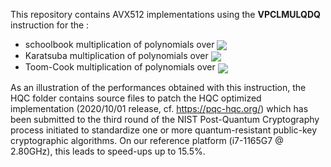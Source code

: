 This repository contains AVX512 implementations using the **VPCLMULQDQ** instruction for the :
* schoolbook multiplication of polynomials over <img src="https://render.githubusercontent.com/render/math?math=\mathbb F_{2}[X]/(X^n-1)" valign="middle">
* Karatsuba multiplication of polynomials over <img src="https://render.githubusercontent.com/render/math?math=\mathbb F_{2}[X]/(X^n-1)" valign="middle">
* Toom-Cook multiplication of polynomials over <img src="https://render.githubusercontent.com/render/math?math=\mathbb F_{2}[X]/(X^n-1)" valign="middle">

As an illustration of the performances obtained with this instruction, the HQC folder contains source files to patch the HQC optimized implementation (2020/10/01 release, cf. https://pqc-hqc.org/) which has been submitted to the third round of the NIST Post-Quantum Cryptography process initiated to standardize one or more quantum-resistant public-key cryptographic algorithms. On our reference platform (i7-1165G7 @ 2.80GHz), this leads to speed-ups up to 15.5%.
